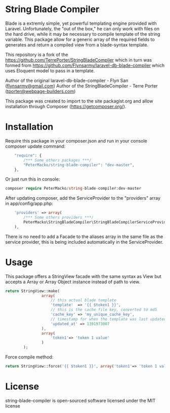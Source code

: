 String Blade Compiler
=======================
Blade is a extremly simple, yet powerful templating engine provided with Laravel. Unfortunately, the "out of the box," he can only work with files on the hard drive, while it may be necessary to compile template of the string variable. This package allow for a generic array of the required fields to generates and return a compiled view from a blade-syntax template.

This repository is a fork of the https://github.com/TerrePorter/StringBladeCompiler which in turn was formed from https://github.com/Flynsarmy/laravel-db-blade-compiler which uses Eloquent model to pass in a template.

Author of the original laravel-db-blade-compiler - Flyn San (flynsarmy@gmail.com)
Author of the StringBladeCompiler - Terre Porter (tporter@webpage-builders.com)

This package was created to import to the site packagist.org and allow installation through Composer (https://getcomposer.org/).

Installation
=======================

Require this package in your composer.json and run in your console composer update command:
 
```php
	"require": {
        /*** Some others packages ***/
		"PeterMacko/string-blade-compiler": "dev-master",
	},
```

Or just run this in console:

```php
composer require PeterMacko/string-blade-compiler:dev-master
```

After updating composer, add the ServiceProvider to the "providers" array in app/config/app.php:

```php
	'providers' => array(
        /*** Some others providers ***/
        PeterMacko\StringBladeCompiler\StringBladeCompilerServiceProvider::class,
    ),
```

There is no need to add a Facade to the aliases array in the same file as the service provider, this is being included  automatically in the ServiceProvider.

Usage
=======================

This package offers a StringView facade with the same syntax as View but accepts a Array or Array Object instance instead of path to view.

```php
return StringView::make(
                array(
                    // this actual blade template
                    'template'  => '{{ $token1 }}',
                    // this is the cache file key, converted to md5
                    'cache_key' => 'my_unique_cache_key',
                    // timestamp for when the template was last updated, 0 is always recompile
                    'updated_at' => 1391973007
                ),
                array(
                    'token1'=> 'token 1 value'
                )
        );
```

Force compile method:

```php
return StringView::force('{{ $token1 }}', array('token1'=> 'token 1 value'));
```

License
=======================

string-blade-compiler is open-sourced software licensed under the MIT license
